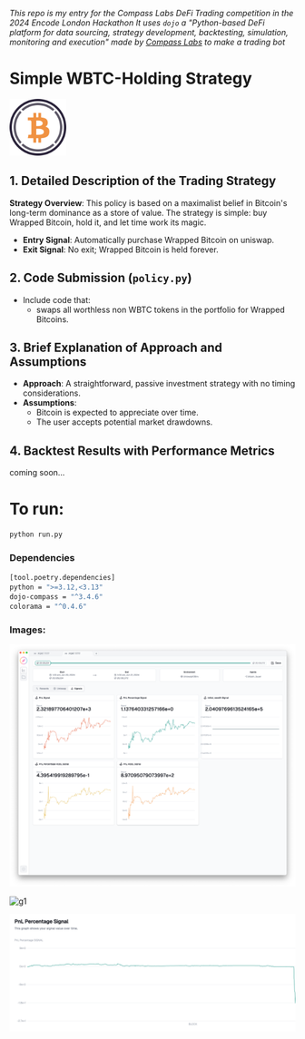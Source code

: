 *This repo is my entry for the Compass Labs DeFi Trading competition in the 2024 Encode London Hackathon*
*It uses `dojo` a "Python-based DeFi platform for data sourcing, strategy development, backtesting, simulation, monitoring and execution" made by [Compass Labs](https://www.compasslabs.ai/docs) to make a trading bot*

# Simple WBTC-Holding Strategy
<img src="images/wrapped-bitcoin-wbtc-logo.png" alt="Alt text" width="100"/>

## 1. Detailed Description of the Trading Strategy
**Strategy Overview**: This policy is based on a maximalist belief in Bitcoin's long-term dominance as a store of value. The strategy is simple: buy Wrapped Bitcoin, hold it, and let time work its magic.

- **Entry Signal**: Automatically purchase Wrapped Bitcoin on uniswap.
- **Exit Signal**: No exit; Wrapped Bitcoin is held forever.

## 2. Code Submission (`policy.py`)
- Include code that:
    -  swaps all worthless non WBTC tokens in the portfolio for Wrapped Bitcoins.

## 3. Brief Explanation of Approach and Assumptions
- **Approach**: A straightforward, passive investment strategy with no timing considerations.
- **Assumptions**:
  - Bitcoin is expected to appreciate over time.
  - The user accepts potential market drawdowns.

## 4. Backtest Results with Performance Metrics
coming soon...

# To run:


```bash
python run.py
```

###  Dependencies

```bash
[tool.poetry.dependencies]
python = ">=3.12,<3.13"
dojo-compass = "^3.4.6"
colorama = "^0.4.6"
```

### Images:

![d2](images/dashboard2.png)

![g1](images/gif1.gif)

![pnlp](images/profit_n_loss_percentage.png)

<!--![dashboard1](images/dashboard1.png)-->




